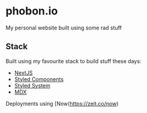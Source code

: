 # phobon.io

My personal website built using some rad stuff

## Stack

Built using my favourite stack to build stuff these days:

- [NextJS](https://nextjs.org/)
- [Styled Components](https://styled-components.com/)
- [Styled System](https://styled-system.com/)
- [MDX](https://mdxjs.com/)

Deployments using [Now(https://zeit.co/now)
